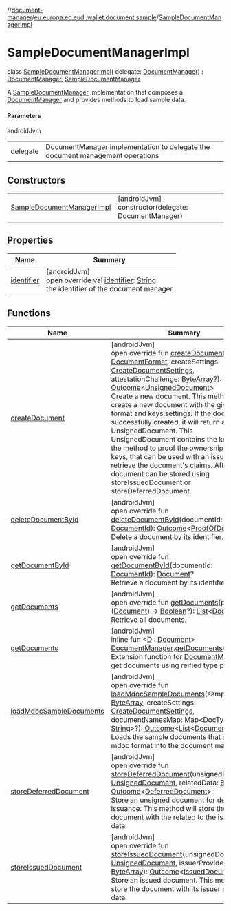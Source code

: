 //[document-manager](../../../index.md)/[eu.europa.ec.eudi.wallet.document.sample](../index.md)/[SampleDocumentManagerImpl](index.md)

# SampleDocumentManagerImpl

class [SampleDocumentManagerImpl](index.md)(
delegate: [DocumentManager](../../eu.europa.ec.eudi.wallet.document/-document-manager/index.md)) : [DocumentManager](../../eu.europa.ec.eudi.wallet.document/-document-manager/index.md), [SampleDocumentManager](../-sample-document-manager/index.md)

A [SampleDocumentManager](../-sample-document-manager/index.md) implementation that composes a [DocumentManager](../../eu.europa.ec.eudi.wallet.document/-document-manager/index.md) and provides methods to load sample data.

#### Parameters

androidJvm

|          |                                                                                                                                                     |
|----------|-----------------------------------------------------------------------------------------------------------------------------------------------------|
| delegate | [DocumentManager](../../eu.europa.ec.eudi.wallet.document/-document-manager/index.md) implementation to delegate the document management operations |

## Constructors

|                                                               |                                                                                                                              |
|---------------------------------------------------------------|------------------------------------------------------------------------------------------------------------------------------|
| [SampleDocumentManagerImpl](-sample-document-manager-impl.md) | [androidJvm]<br>constructor(delegate: [DocumentManager](../../eu.europa.ec.eudi.wallet.document/-document-manager/index.md)) |

## Properties

| Name                                                                                  | Summary                                                                                                                                                                                                                                             |
|---------------------------------------------------------------------------------------|-----------------------------------------------------------------------------------------------------------------------------------------------------------------------------------------------------------------------------------------------------|
| [identifier](../../eu.europa.ec.eudi.wallet.document/-document-manager/identifier.md) | [androidJvm]<br>open override val [identifier](../../eu.europa.ec.eudi.wallet.document/-document-manager/identifier.md): [String](https://kotlinlang.org/api/latest/jvm/stdlib/kotlin/-string/index.html)<br>the identifier of the document manager |

## Functions

| Name                                                                                                          | Summary                                                                                                                                                                                                                                                                                                                                                                                                                                                                                                                                                                                                                                                                                                                                                                                                                                                                                                                                                                                                                                                                                        |
|---------------------------------------------------------------------------------------------------------------|------------------------------------------------------------------------------------------------------------------------------------------------------------------------------------------------------------------------------------------------------------------------------------------------------------------------------------------------------------------------------------------------------------------------------------------------------------------------------------------------------------------------------------------------------------------------------------------------------------------------------------------------------------------------------------------------------------------------------------------------------------------------------------------------------------------------------------------------------------------------------------------------------------------------------------------------------------------------------------------------------------------------------------------------------------------------------------------------|
| [createDocument](../../eu.europa.ec.eudi.wallet.document/-document-manager/create-document.md)                | [androidJvm]<br>open override fun [createDocument](../../eu.europa.ec.eudi.wallet.document/-document-manager/create-document.md)(format: [DocumentFormat](../../eu.europa.ec.eudi.wallet.document.format/-document-format/index.md), createSettings: [CreateDocumentSettings](../../eu.europa.ec.eudi.wallet.document/-create-document-settings/index.md), attestationChallenge: [ByteArray](https://kotlinlang.org/api/latest/jvm/stdlib/kotlin/-byte-array/index.html)?): [Outcome](../../eu.europa.ec.eudi.wallet.document/-outcome/index.md)&lt;[UnsignedDocument](../../eu.europa.ec.eudi.wallet.document/-unsigned-document/index.md)&gt;<br>Create a new document. This method will create a new document with the given format and keys settings. If the document is successfully created, it will return an UnsignedDocument. This UnsignedDocument contains the keys and the method to proof the ownership of the keys, that can be used with an issuer to retrieve the document's claims. After that the document can be stored using storeIssuedDocument or storeDeferredDocument. |
| [deleteDocumentById](../../eu.europa.ec.eudi.wallet.document/-document-manager/delete-document-by-id.md)      | [androidJvm]<br>open override fun [deleteDocumentById](../../eu.europa.ec.eudi.wallet.document/-document-manager/delete-document-by-id.md)(documentId: [DocumentId](../../eu.europa.ec.eudi.wallet.document/-document-id/index.md)): [Outcome](../../eu.europa.ec.eudi.wallet.document/-outcome/index.md)&lt;[ProofOfDeletion](../../eu.europa.ec.eudi.wallet.document/-proof-of-deletion/index.md)?&gt;<br>Delete a document by its identifier.                                                                                                                                                                                                                                                                                                                                                                                                                                                                                                                                                                                                                                               |
| [getDocumentById](../../eu.europa.ec.eudi.wallet.document/-document-manager/get-document-by-id.md)            | [androidJvm]<br>open override fun [getDocumentById](../../eu.europa.ec.eudi.wallet.document/-document-manager/get-document-by-id.md)(documentId: [DocumentId](../../eu.europa.ec.eudi.wallet.document/-document-id/index.md)): [Document](../../eu.europa.ec.eudi.wallet.document/-document/index.md)?<br>Retrieve a document by its identifier.                                                                                                                                                                                                                                                                                                                                                                                                                                                                                                                                                                                                                                                                                                                                               |
| [getDocuments](../../eu.europa.ec.eudi.wallet.document/-document-manager/get-documents.md)                    | [androidJvm]<br>open override fun [getDocuments](../../eu.europa.ec.eudi.wallet.document/-document-manager/get-documents.md)(predicate: ([Document](../../eu.europa.ec.eudi.wallet.document/-document/index.md)) -&gt; [Boolean](https://kotlinlang.org/api/latest/jvm/stdlib/kotlin/-boolean/index.html)?): [List](https://kotlinlang.org/api/latest/jvm/stdlib/kotlin.collections/-list/index.html)&lt;[Document](../../eu.europa.ec.eudi.wallet.document/-document/index.md)&gt;<br>Retrieve all documents.                                                                                                                                                                                                                                                                                                                                                                                                                                                                                                                                                                                 |
| [getDocuments](../../eu.europa.ec.eudi.wallet.document/get-documents.md)                                      | [androidJvm]<br>inline fun &lt;[D](../../eu.europa.ec.eudi.wallet.document/get-documents.md) : [Document](../../eu.europa.ec.eudi.wallet.document/-document/index.md)&gt; [DocumentManager](../../eu.europa.ec.eudi.wallet.document/-document-manager/index.md).[getDocuments](../../eu.europa.ec.eudi.wallet.document/get-documents.md)(): [List](https://kotlinlang.org/api/latest/jvm/stdlib/kotlin.collections/-list/index.html)&lt;[D](../../eu.europa.ec.eudi.wallet.document/get-documents.md)&gt;<br>Extension function for [DocumentManager](../../eu.europa.ec.eudi.wallet.document/-document-manager/index.md) to get documents using reified type parameter                                                                                                                                                                                                                                                                                                                                                                                                                        |
| [loadMdocSampleDocuments](load-mdoc-sample-documents.md)                                                      | [androidJvm]<br>open override fun [loadMdocSampleDocuments](load-mdoc-sample-documents.md)(sampleData: [ByteArray](https://kotlinlang.org/api/latest/jvm/stdlib/kotlin/-byte-array/index.html), createSettings: [CreateDocumentSettings](../../eu.europa.ec.eudi.wallet.document/-create-document-settings/index.md), documentNamesMap: [Map](https://kotlinlang.org/api/latest/jvm/stdlib/kotlin.collections/-map/index.html)&lt;[DocType](../../eu.europa.ec.eudi.wallet.document/-doc-type/index.md), [String](https://kotlinlang.org/api/latest/jvm/stdlib/kotlin/-string/index.html)&gt;?): [Outcome](../../eu.europa.ec.eudi.wallet.document/-outcome/index.md)&lt;[List](https://kotlinlang.org/api/latest/jvm/stdlib/kotlin.collections/-list/index.html)&lt;[DocumentId](../../eu.europa.ec.eudi.wallet.document/-document-id/index.md)&gt;&gt;<br>Loads the sample documents that are in mdoc format into the document manager.                                                                                                                                                      |
| [storeDeferredDocument](../../eu.europa.ec.eudi.wallet.document/-document-manager/store-deferred-document.md) | [androidJvm]<br>open override fun [storeDeferredDocument](../../eu.europa.ec.eudi.wallet.document/-document-manager/store-deferred-document.md)(unsignedDocument: [UnsignedDocument](../../eu.europa.ec.eudi.wallet.document/-unsigned-document/index.md), relatedData: [ByteArray](https://kotlinlang.org/api/latest/jvm/stdlib/kotlin/-byte-array/index.html)): [Outcome](../../eu.europa.ec.eudi.wallet.document/-outcome/index.md)&lt;[DeferredDocument](../../eu.europa.ec.eudi.wallet.document/-deferred-document/index.md)&gt;<br>Store an unsigned document for deferred issuance. This method will store the document with the related to the issuance data.                                                                                                                                                                                                                                                                                                                                                                                                                          |
| [storeIssuedDocument](../../eu.europa.ec.eudi.wallet.document/-document-manager/store-issued-document.md)     | [androidJvm]<br>open override fun [storeIssuedDocument](../../eu.europa.ec.eudi.wallet.document/-document-manager/store-issued-document.md)(unsignedDocument: [UnsignedDocument](../../eu.europa.ec.eudi.wallet.document/-unsigned-document/index.md), issuerProvidedData: [ByteArray](https://kotlinlang.org/api/latest/jvm/stdlib/kotlin/-byte-array/index.html)): [Outcome](../../eu.europa.ec.eudi.wallet.document/-outcome/index.md)&lt;[IssuedDocument](../../eu.europa.ec.eudi.wallet.document/-issued-document/index.md)&gt;<br>Store an issued document. This method will store the document with its issuer provided data.                                                                                                                                                                                                                                                                                                                                                                                                                                                           |
